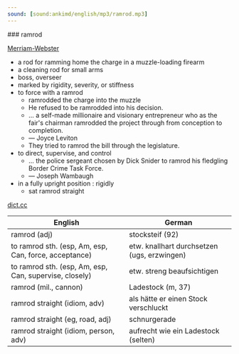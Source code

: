 ```yaml
---
sound: [sound:ankimd/english/mp3/ramrod.mp3]
---
```


\### ramrod

[Merriam-Webster](https://www.merriam-webster.com/dictionary/ramrod)

- a rod for ramming home the charge in a muzzle-loading firearm
- a cleaning rod for small arms
- boss, overseer
- marked by rigidity, severity, or stiffness
- to force with a ramrod
    - ramrodded the charge into the muzzle
    - He refused to be ramrodded into his decision.
    - … a self-made millionaire and visionary entrepreneur who as the fair's chairman ramrodded the project through from conception to completion.
    - — Joyce Leviton
    - They tried to ramrod the bill through the legislature.
- to direct, supervise, and control
    - … the police sergeant chosen by Dick Snider to ramrod his fledgling Border Crime Task Force.
    - — Joseph Wambaugh
- in a fully upright position : rigidly
    - sat ramrod straight

[dict.cc](https://www.dict.cc/ramrod)

| English        | German       |
| -------------- | ------------ |
| ramrod (adj) | stocksteif (92) |
| to ramrod sth. (esp, Am, esp, Can, force, acceptance) | etw. knallhart durchsetzen (ugs, erzwingen) |
| to ramrod sth. (esp, Am, esp, Can, supervise, closely) | etw. streng beaufsichtigen |
| ramrod (mil., cannon) | Ladestock (m, 37) |
| ramrod straight (idiom, adv) | als hätte er einen Stock verschluckt |
| ramrod straight (eg, road, adj) | schnurgerade |
| ramrod straight (idiom, person, adv) | aufrecht wie ein Ladestock (selten) |

